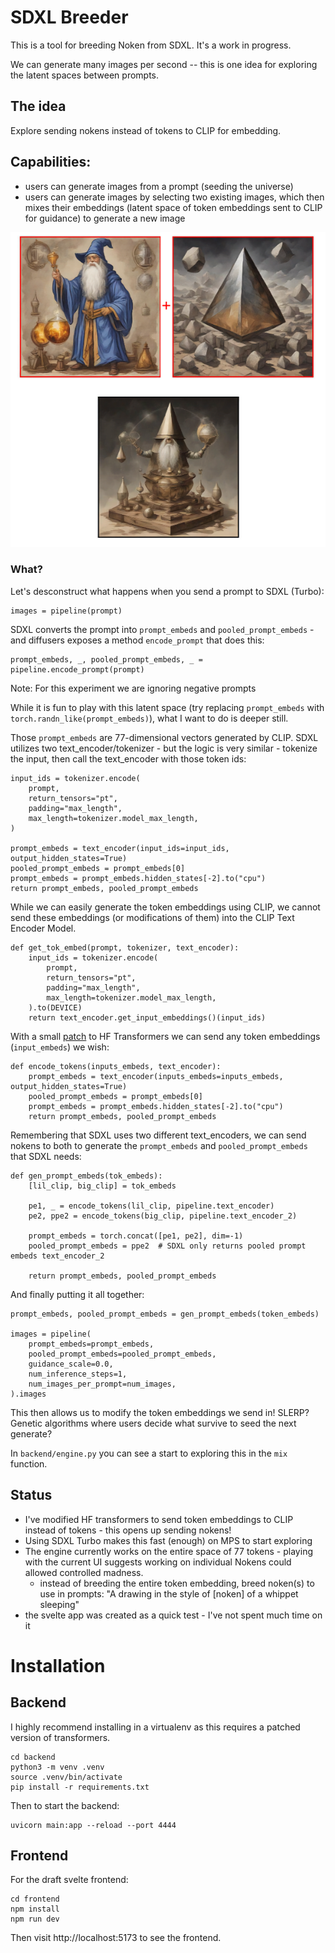 # SDXL Breeder

This is a tool for breeding Noken from SDXL. It's a work in progress.

We can generate many images per second -- this is one idea for exploring the latent
spaces between prompts.

## The idea

Explore sending nokens instead of tokens to CLIP for embedding.

## Capabilities:

- users can generate images from a prompt (seeding the universe)
- users can generate images by selecting two existing images, which then mixes their embeddings (latent space of token embeddings sent to CLIP for guidance) to generate a new image

![mix](./mix.png)

### What?

Let's desconstruct what happens when you send a prompt to SDXL (Turbo):

    images = pipeline(prompt)

SDXL converts the prompt into `prompt_embeds` and `pooled_prompt_embeds` - and diffusers exposes 
a method `encode_prompt` that does this:

    prompt_embeds, _, pooled_prompt_embeds, _ = pipeline.encode_prompt(prompt)

Note: For this experiment we are ignoring negative prompts

While it is fun to play with this latent space (try replacing `prompt_embeds` with `torch.randn_like(prompt_embeds)`), what I want to do is deeper still.

Those `prompt_embeds` are 77-dimensional vectors generated by CLIP. SDXL utilizes two text_encoder/tokenizer - but the logic is very similar - tokenize the input, then call the text_encoder with those token ids:

    input_ids = tokenizer.encode(
        prompt,
        return_tensors="pt",
        padding="max_length",
        max_length=tokenizer.model_max_length,
    )
    
    prompt_embeds = text_encoder(input_ids=input_ids, output_hidden_states=True)
    pooled_prompt_embeds = prompt_embeds[0]
    prompt_embeds = prompt_embeds.hidden_states[-2].to("cpu")
    return prompt_embeds, pooled_prompt_embeds

While we can easily generate the token embeddings using CLIP, we cannot send these embeddings (or modifications of them) into the CLIP Text Encoder Model.

    def get_tok_embed(prompt, tokenizer, text_encoder):
        input_ids = tokenizer.encode(
            prompt,
            return_tensors="pt",
            padding="max_length",
            max_length=tokenizer.model_max_length,
        ).to(DEVICE)
        return text_encoder.get_input_embeddings()(input_ids)

With a small [patch](https://github.com/anotherjesse/transformers/commit/a3abf33474824cbdc9ab64873c1e057847d121bb) to HF Transformers we can send any token embeddings (`input_embeds`) we wish:

    def encode_tokens(inputs_embeds, text_encoder):
        prompt_embeds = text_encoder(inputs_embeds=inputs_embeds, output_hidden_states=True)
        pooled_prompt_embeds = prompt_embeds[0]
        prompt_embeds = prompt_embeds.hidden_states[-2].to("cpu")
        return prompt_embeds, pooled_prompt_embeds

Remembering that SDXL uses two different text_encoders, we can send nokens to both to generate the `prompt_embeds` and `pooled_prompt_embeds` that SDXL needs:

    def gen_prompt_embeds(tok_embeds):
        [lil_clip, big_clip] = tok_embeds

        pe1, _ = encode_tokens(lil_clip, pipeline.text_encoder)
        pe2, ppe2 = encode_tokens(big_clip, pipeline.text_encoder_2)

        prompt_embeds = torch.concat([pe1, pe2], dim=-1)
        pooled_prompt_embeds = ppe2  # SDXL only returns pooled prompt embeds text_encoder_2

        return prompt_embeds, pooled_prompt_embeds

And finally putting it all together:

    prompt_embeds, pooled_prompt_embeds = gen_prompt_embeds(token_embeds)

    images = pipeline(
        prompt_embeds=prompt_embeds,
        pooled_prompt_embeds=pooled_prompt_embeds,
        guidance_scale=0.0,
        num_inference_steps=1,
        num_images_per_prompt=num_images,
    ).images

This then allows us to modify the token embeddings we send in!  SLERP?  Genetic algorithms where users decide what survive to seed the next generate?

In `backend/engine.py` you can see a start to exploring this in the `mix` function.


## Status

- I've modified HF transformers to send token embeddings to CLIP instead of tokens - this
opens up sending nokens!
- Using SDXL Turbo makes this fast (enough) on MPS to start exploring
- The engine currently works on the entire space of 77 tokens - playing with the current UI suggests working on individual Nokens could allowed controlled madness.  
  - instead of breeding the entire token embedding, breed noken(s) to use in prompts: "A drawing in the style of [noken] of a whippet sleeping"
- the svelte app was created as a quick test - I've not spent much time on it

# Installation

## Backend

I highly recommend installing in a virtualenv as this requires a patched version of transformers.

    cd backend
    python3 -m venv .venv
    source .venv/bin/activate
    pip install -r requirements.txt

Then to start the backend:

    uvicorn main:app --reload --port 4444

## Frontend

For the draft svelte frontend:

    cd frontend
    npm install
    npm run dev

Then visit http://localhost:5173 to see the frontend.

